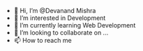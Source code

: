 - 👋 Hi, I’m @Devanand Mishra
- 👀 I’m interested in Development
- 🌱 I’m currently learning Web Development
- 💞️ I’m looking to collaborate on ...
- 📫 How to reach me 

<!---
Devmishraa/Devmishraa is a ✨ special ✨ repository because its `README.md` (this file) appears on your GitHub profile.
You can click the Preview link to take a look at your changes.
--->
